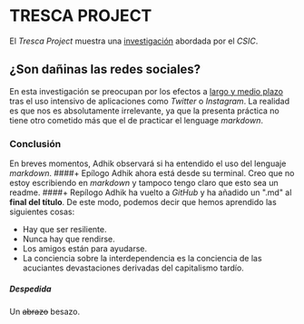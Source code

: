 # TRESCA PROJECT
El *Tresca Project* muestra una 
[investigación](https://trescaproject.eu/2021/10/07/are-social-media-harmful-yes-say-most-europeans-but-its-complicated/) 
abordada por el *CSIC*.
## ¿Son dañinas las redes sociales?
En esta investigación se preocupan por los efectos a [largo y medio 
plazo](https://trescaproject.eu/2021/10/07/are-social-media-harmful-yes-say-most-europeans-but-its-complicated/) 
tras el uso intensivo de aplicaciones como *Twitter* o *Instagram*. La realidad es que nos es 
absolutamente irrelevante, ya que la presenta práctica no tiene otro cometido más que el de practicar 
el lenguage *markdown*.
### Conclusión
En breves momentos, Adhik observará si ha entendido el uso del lenguaje *markdown*.
####+ Epílogo
Adhik ahora está desde su terminal. Creo que no estoy escribiendo en *markdown* y tampoco tengo claro 
que esto sea un readme.
####+ Repílogo
Adhik ha vuelto a *GitHub* y ha añadido un ".md" al **final del título**. De este modo, podemos decir que hemos aprendido las siguientes cosas:
* Hay que ser resiliente.
* Nunca hay que rendirse.
* Los amigos están para ayudarse.
* La conciencia sobre la interdependencia es la conciencia de las acuciantes devastaciones derivadas del capitalismo tardío.
##### Despedida
Un ~~abrazo~~ besazo.
